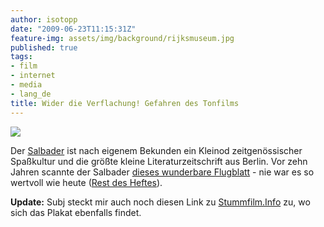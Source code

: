 ```yaml
---
author: isotopp
date: "2009-06-23T11:15:31Z"
feature-img: assets/img/background/rijksmuseum.jpg
published: true
tags:
- film
- internet
- media
- lang_de
title: Wider die Verflachung! Gefahren des Tonfilms
---
```

![](/uploads/salbader-tonfilm.gif)

Der [Salbader](http://www.salbader.de/) ist nach eigenem Bekunden ein Kleinod zeitgenössischer Spaßkultur und die größte kleine Literaturzeitschrift aus Berlin. Vor zehn Jahren scannte der Salbader [dieses wunderbare Flugblatt](http://www.salbader.de/heft/nummer25/027.html/) - nie war es so wertvoll wie heute ([Rest des Heftes](http://www.salbader.de/heft/nummer25)).

**Update:** Subj steckt mir auch noch diesen Link zu [Stummfilm.Info](http://www.stummfilm.info/tonfilm_ist_kitsch.html) zu, wo sich das Plakat ebenfalls findet.